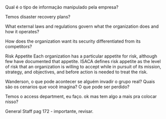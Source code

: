 Qual é o tipo de informação manipulado pela empresa?

Temos disaster recovery plans?

What external laws and regulations govern what the organization does and how it operates?

How does the organization want its security differentiated from its competitors?

Risk Appetite Each organization has a particular appetite for risk, although few have documented that appetite. ISACA defines risk appetite as the level of risk that an organization is willing to accept while in pursuit of its mission, strategy, and objectives, and before action is needed to treat the risk.

Wanderson, o que pode acontecer se alguém invadir o grupo real? Quais são os cenarios que você imagina? O que pode ser perdido?

Temos o access department, eu faço. ok mas tem algo a mais pra colocar nisso?

General Staff pag 172 - importante, revisar.